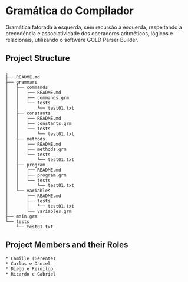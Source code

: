 # Gramática do Compilador

Gramática fatorada à esquerda, sem recursão à esquerda, respeitando a precedência e associatividade dos operadores aritméticos, lógicos e relacionais, utilizando o software GOLD Parser Builder.

## Project Structure
```
.
├── README.md
├── grammars
│   ├── commands
│   │   ├── README.md
│   │   ├── commands.grm
│   │   └── tests
│   │       └── test01.txt
│   ├── constants
│   │   ├── README.md
│   │   ├── constants.grm
│   │   └── tests
│   │       └── test01.txt
│   ├── methods
│   │   ├── README.md
│   │   ├── methods.grm
│   │   └── tests
│   │       └── test01.txt
│   ├── program
│   │   ├── README.md
│   │   ├── program.grm
│   │   └── tests
│   │       └── test01.txt
│   └── variables
│       ├── README.md
│       ├── tests
│       │   └── test01.txt
│       └── variables.grm
├── main.grm
└── tests
    └── test01.txt
```

## Project Members and their Roles
```
* Camille (Gerente)
* Carlos e Daniel
* Diego e Reinildo
* Ricardo e Gabriel
```
